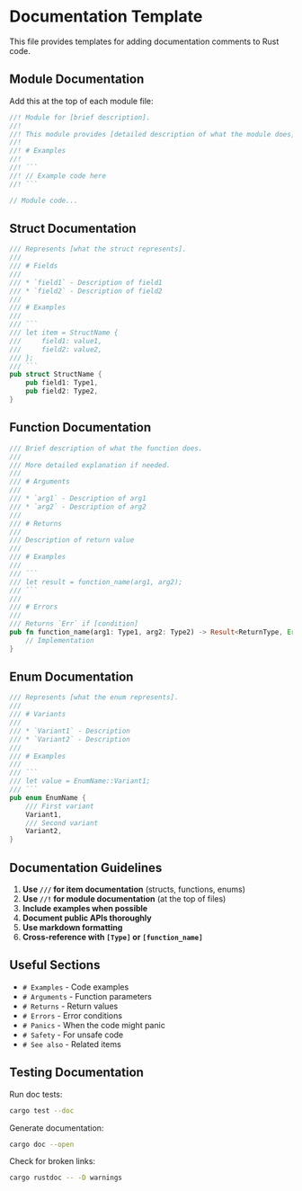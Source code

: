 # Documentation Template

This file provides templates for adding documentation comments to Rust code.

## Module Documentation

Add this at the top of each module file:

```rust
//! Module for [brief description].
//!
//! This module provides [detailed description of what the module does].
//!
//! # Examples
//!
//! ```
//! // Example code here
//! ```

// Module code...
```

## Struct Documentation

```rust
/// Represents [what the struct represents].
///
/// # Fields
///
/// * `field1` - Description of field1
/// * `field2` - Description of field2
///
/// # Examples
///
/// ```
/// let item = StructName {
///     field1: value1,
///     field2: value2,
/// };
/// ```
pub struct StructName {
    pub field1: Type1,
    pub field2: Type2,
}
```

## Function Documentation

```rust
/// Brief description of what the function does.
///
/// More detailed explanation if needed.
///
/// # Arguments
///
/// * `arg1` - Description of arg1
/// * `arg2` - Description of arg2
///
/// # Returns
///
/// Description of return value
///
/// # Examples
///
/// ```
/// let result = function_name(arg1, arg2);
/// ```
///
/// # Errors
///
/// Returns `Err` if [condition]
pub fn function_name(arg1: Type1, arg2: Type2) -> Result<ReturnType, Error> {
    // Implementation
}
```

## Enum Documentation

```rust
/// Represents [what the enum represents].
///
/// # Variants
///
/// * `Variant1` - Description
/// * `Variant2` - Description
///
/// # Examples
///
/// ```
/// let value = EnumName::Variant1;
/// ```
pub enum EnumName {
    /// First variant
    Variant1,
    /// Second variant
    Variant2,
}
```

## Documentation Guidelines

1. **Use `///` for item documentation** (structs, functions, enums)
2. **Use `//!` for module documentation** (at the top of files)
3. **Include examples when possible**
4. **Document public APIs thoroughly**
5. **Use markdown formatting**
6. **Cross-reference with `[Type]` or `[function_name]`**

## Useful Sections

- `# Examples` - Code examples
- `# Arguments` - Function parameters
- `# Returns` - Return values
- `# Errors` - Error conditions
- `# Panics` - When the code might panic
- `# Safety` - For unsafe code
- `# See also` - Related items

## Testing Documentation

Run doc tests:
```bash
cargo test --doc
```

Generate documentation:
```bash
cargo doc --open
```

Check for broken links:
```bash
cargo rustdoc -- -D warnings
```
